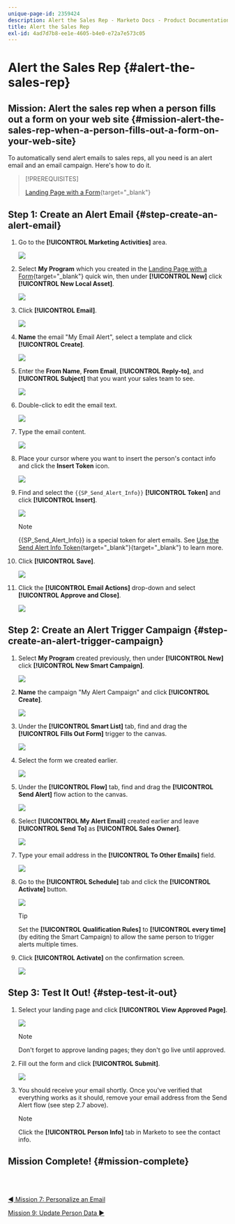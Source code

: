 ```yaml
---
unique-page-id: 2359424
description: Alert the Sales Rep - Marketo Docs - Product Documentation
title: Alert the Sales Rep
exl-id: 4ad7d7b8-ee1e-4605-b4e0-e72a7e573c05
---
```

# Alert the Sales Rep {#alert-the-sales-rep}

## Mission: Alert the sales rep when a person fills out a form on your web site {#mission-alert-the-sales-rep-when-a-person-fills-out-a-form-on-your-web-site}

To automatically send alert emails to sales reps, all you need is an alert email and an email campaign. Here's how to do it.

>[!PREREQUISITES]
>
>[Landing Page with a Form](/help/marketo/getting-started/quick-wins/landing-page-with-a-form.md){target="_blank"}

## Step 1: Create an Alert Email {#step-create-an-alert-email}

1. Go to the **[!UICONTROL Marketing Activities]** area.

   ![](assets/alert-the-sales-rep-1.png)

1. Select **My Program** which you created in the [Landing Page with a Form](/help/marketo/getting-started/quick-wins/landing-page-with-a-form.md){target="_blank"} quick win, then under **[!UICONTROL New]** click **[!UICONTROL New Local Asset]**.

   ![](assets/alert-the-sales-rep-2.png)

1. Click **[!UICONTROL Email]**.

   ![](assets/alert-the-sales-rep-3.png)

1. **Name** the email "My Email Alert", select a template and click **[!UICONTROL Create]**.

   ![](assets/alert-the-sales-rep-4.png)

1. Enter the **From Name**, **From Email**, **[!UICONTROL Reply-to]**, and **[!UICONTROL Subject]** that you want your sales team to see.

   ![](assets/alert-the-sales-rep-5.png)

1. Double-click to edit the email text.

   ![](assets/alert-the-sales-rep-6.png)

1. Type the email content.

   ![](assets/alert-the-sales-rep-7.png)

1. Place your cursor where you want to insert the person's contact info and click the **Insert Token** icon.

   ![](assets/alert-the-sales-rep-8.png)

1. Find and select the `{{SP_Send_Alert_Info}}` **[!UICONTROL Token]** and click **[!UICONTROL Insert]**.

   ![](assets/alert-the-sales-rep-9.png)

   >[!NOTE]
   >
   >{{SP_Send_Alert_Info}} is a special token for alert emails. See [Use the Send Alert Info Token](/help/marketo/product-docs/email-marketing/general/using-tokens/use-the-send-alert-info-token.md){target="_blank"}{target="_blank"} to learn more.

1. Click **[!UICONTROL Save]**.

   ![](assets/alert-the-sales-rep-10.png)

1. Click the **[!UICONTROL Email Actions]** drop-down and select **[!UICONTROL Approve and Close]**.

   ![](assets/alert-the-sales-rep-11.png)

## Step 2: Create an Alert Trigger Campaign {#step-create-an-alert-trigger-campaign}

1. Select **My Program** created previously, then under **[!UICONTROL New]** click **[!UICONTROL New Smart Campaign]**.

   ![](assets/alert-the-sales-rep-12.png)

1. **Name** the campaign "My Alert Campaign" and click **[!UICONTROL Create]**.

   ![](assets/alert-the-sales-rep-13.png)

1. Under the **[!UICONTROL Smart List]** tab, find and drag the **[!UICONTROL Fills Out Form]** trigger to the canvas.

   ![](assets/alert-the-sales-rep-14.png)

1. Select the form we created earlier.

   ![](assets/alert-the-sales-rep-15.png)

1. Under the **[!UICONTROL Flow]** tab, find and drag the **[!UICONTROL Send Alert]** flow action to the canvas.

   ![](assets/alert-the-sales-rep-16.png)

1. Select **[!UICONTROL My Alert Email]** created earlier and leave **[!UICONTROL Send To]** as **[!UICONTROL Sales Owner]**.

   ![](assets/alert-the-sales-rep-17.png)

1. Type your email address in the **[!UICONTROL To Other Emails]** field.  

   ![](assets/alert-the-sales-rep-18.png)

1. Go to the **[!UICONTROL Schedule]** tab and click the **[!UICONTROL Activate]** button.

   ![](assets/alert-the-sales-rep-19.png)

   >[!TIP]
   >
   >Set the **[!UICONTROL Qualification Rules]** to **[!UICONTROL every time]** (by editing the Smart Campaign)  to allow the same person to trigger alerts multiple times.

1. Click **[!UICONTROL Activate]** on the confirmation screen.

   ![](assets/alert-the-sales-rep-20.png)

## Step 3: Test It Out! {#step-test-it-out}

1. Select your landing page and click **[!UICONTROL View Approved Page]**.  

   ![](assets/alert-the-sales-21.png)

   >[!NOTE]
   >
   >Don't forget to approve landing pages; they don't go live until approved.

1. Fill out the form and click **[!UICONTROL Submit]**.

   ![](assets/alert-the-sales-22.png)

1. You should receive your email shortly. Once you've verified that everything works as it should, remove your email address from the Send Alert flow (see step 2.7 above).

   >[!NOTE]
   >
   >Click the **[!UICONTROL Person Info]** tab in Marketo to see the contact info.

## Mission Complete! {#mission-complete}

<br>&nbsp;

[◄ Mission 7: Personalize an Email](/help/marketo/getting-started/quick-wins/personalize-an-email.md)

[Mission 9: Update Person Data ►](/help/marketo/getting-started/quick-wins/update-person-data.md)

